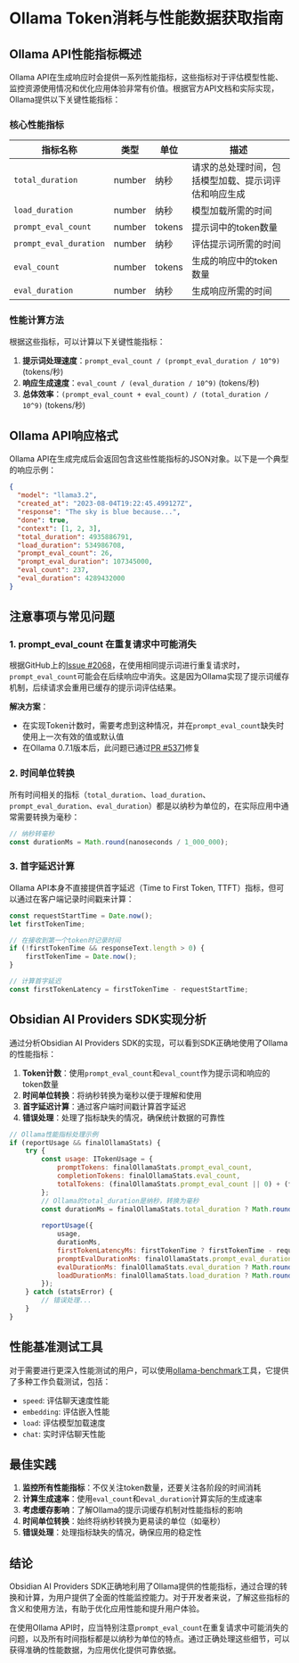 # Ollama Token消耗与性能数据获取指南

## Ollama API性能指标概述

Ollama API在生成响应时会提供一系列性能指标，这些指标对于评估模型性能、监控资源使用情况和优化应用体验非常有价值。根据官方API文档和实际实现，Ollama提供以下关键性能指标：

### 核心性能指标

| 指标名称 | 类型 | 单位 | 描述 |
|---------|------|------|------|
| `total_duration` | number | 纳秒 | 请求的总处理时间，包括模型加载、提示词评估和响应生成 |
| `load_duration` | number | 纳秒 | 模型加载所需的时间 |
| `prompt_eval_count` | number | tokens | 提示词中的token数量 |
| `prompt_eval_duration` | number | 纳秒 | 评估提示词所需的时间 |
| `eval_count` | number | tokens | 生成的响应中的token数量 |
| `eval_duration` | number | 纳秒 | 生成响应所需的时间 |

### 性能计算方法

根据这些指标，可以计算以下关键性能指标：

1. **提示词处理速度**：`prompt_eval_count / (prompt_eval_duration / 10^9)` (tokens/秒)
2. **响应生成速度**：`eval_count / (eval_duration / 10^9)` (tokens/秒)
3. **总体效率**：`(prompt_eval_count + eval_count) / (total_duration / 10^9)` (tokens/秒)

## Ollama API响应格式

Ollama API在生成完成后会返回包含这些性能指标的JSON对象。以下是一个典型的响应示例：

```json
{
  "model": "llama3.2",
  "created_at": "2023-08-04T19:22:45.499127Z",
  "response": "The sky is blue because...",
  "done": true,
  "context": [1, 2, 3],
  "total_duration": 4935886791,
  "load_duration": 534986708,
  "prompt_eval_count": 26,
  "prompt_eval_duration": 107345000,
  "eval_count": 237,
  "eval_duration": 4289432000
}
```

## 注意事项与常见问题

### 1. prompt_eval_count 在重复请求中可能消失

根据GitHub上的[Issue #2068](https://github.com/jmorganca/ollama/issues/2068)，在使用相同提示词进行重复请求时，`prompt_eval_count`可能会在后续响应中消失。这是因为Ollama实现了提示词缓存机制，后续请求会重用已缓存的提示词评估结果。

**解决方案**：
- 在实现Token计数时，需要考虑到这种情况，并在`prompt_eval_count`缺失时使用上一次有效的值或默认值
- 在Ollama 0.7.1版本后，此问题已通过[PR #5371](https://github.com/ollama/ollama/pull/5371)修复

### 2. 时间单位转换

所有时间相关的指标（`total_duration`、`load_duration`、`prompt_eval_duration`、`eval_duration`）都是以纳秒为单位的，在实际应用中通常需要转换为毫秒：

```javascript
// 纳秒转毫秒
const durationMs = Math.round(nanoseconds / 1_000_000);
```

### 3. 首字延迟计算

Ollama API本身不直接提供首字延迟（Time to First Token, TTFT）指标，但可以通过在客户端记录时间戳来计算：

```javascript
const requestStartTime = Date.now();
let firstTokenTime;

// 在接收到第一个token时记录时间
if (!firstTokenTime && responseText.length > 0) {
    firstTokenTime = Date.now();
}

// 计算首字延迟
const firstTokenLatency = firstTokenTime - requestStartTime;
```

## Obsidian AI Providers SDK实现分析

通过分析Obsidian AI Providers SDK的实现，可以看到SDK正确地使用了Ollama的性能指标：

1. **Token计数**：使用`prompt_eval_count`和`eval_count`作为提示词和响应的token数量
2. **时间单位转换**：将纳秒转换为毫秒以便于理解和使用
3. **首字延迟计算**：通过客户端时间戳计算首字延迟
4. **错误处理**：处理了指标缺失的情况，确保统计数据的可靠性

```javascript
// Ollama性能指标处理示例
if (reportUsage && finalOllamaStats) {
    try {
        const usage: ITokenUsage = {
            promptTokens: finalOllamaStats.prompt_eval_count,
            completionTokens: finalOllamaStats.eval_count,
            totalTokens: (finalOllamaStats.prompt_eval_count || 0) + (finalOllamaStats.eval_count || 0)
        };
        // Ollama的total_duration是纳秒，转换为毫秒
        const durationMs = finalOllamaStats.total_duration ? Math.round(finalOllamaStats.total_duration / 1_000_000) : (Date.now() - requestStartTime);
        
        reportUsage({
            usage,
            durationMs,
            firstTokenLatencyMs: firstTokenTime ? firstTokenTime - requestStartTime : undefined,
            promptEvalDurationMs: finalOllamaStats.prompt_eval_duration ? Math.round(finalOllamaStats.prompt_eval_duration / 1_000_000) : undefined,
            evalDurationMs: finalOllamaStats.eval_duration ? Math.round(finalOllamaStats.eval_duration / 1_000_000) : undefined,
            loadDurationMs: finalOllamaStats.load_duration ? Math.round(finalOllamaStats.load_duration / 1_000_000) : undefined
        });
    } catch (statsError) {
        // 错误处理...
    }
}
```

## 性能基准测试工具

对于需要进行更深入性能测试的用户，可以使用[ollama-benchmark](https://github.com/cloudmercato/ollama-benchmark)工具，它提供了多种工作负载测试，包括：

- `speed`: 评估聊天速度性能
- `embedding`: 评估嵌入性能
- `load`: 评估模型加载速度
- `chat`: 实时评估聊天性能

## 最佳实践

1. **监控所有性能指标**：不仅关注token数量，还要关注各阶段的时间消耗
2. **计算生成速率**：使用`eval_count`和`eval_duration`计算实际的生成速率
3. **考虑缓存影响**：了解Ollama的提示词缓存机制对性能指标的影响
4. **时间单位转换**：始终将纳秒转换为更易读的单位（如毫秒）
5. **错误处理**：处理指标缺失的情况，确保应用的稳定性

## 结论

Obsidian AI Providers SDK正确地利用了Ollama提供的性能指标，通过合理的转换和计算，为用户提供了全面的性能监控能力。对于开发者来说，了解这些指标的含义和使用方法，有助于优化应用性能和提升用户体验。

在使用Ollama API时，应当特别注意`prompt_eval_count`在重复请求中可能消失的问题，以及所有时间指标都是以纳秒为单位的特点。通过正确处理这些细节，可以获得准确的性能数据，为应用优化提供可靠依据。
